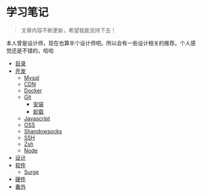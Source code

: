 # 学习笔记

> 文章内容不断更新，希望我能坚持下去！

本人曾是设计师，现在也算半个设计师吧。所以会有一些设计相关的推荐。个人感觉还是不错的，哈哈

* [目录](SUMMARY.md)
* [开发](code/README.md)
  * [Mysql](code/mysql/README.md)
  * [CDN](code/cdn/README.md)
  * [Docker](code/docker/README.md)
  * [Git](code/git/README.md)
    * [安装](code/git/install.md)
    * [卸载](code/git/uninstall.md)
  * [Javascript](code/javascript/README.md)
  * [OSS](code/oss/README.md)
  * [Shandowsocks](code/ss/README.md)
  * [SSH](code/ssh/README.md)
  * [Zsh](code/zsh/README.md)
  * [Node](code/node/README.md)
* [设计](design/README.md)
* [软件](apps/README.md)
  * [Surge](apps/surge/README.md)
* [硬件](hardware/README.md)
* [番外](other/README.md)




